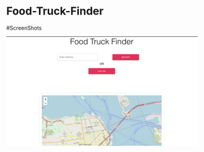 # Food-Truck-Finder
#ScreenShots

![alt text](https://github.com/abhishek776655/Food-Truck-Finder/blob/master/screenshots/Screenshot%202021-07-09%20at%202.54.15%20AM.png)
